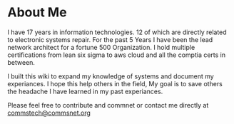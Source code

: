 # About Me
I have 17 years in information technologies. 12 of which are directly related to electronic systems repair. For the past 5 Years I have been the lead network architect for a fortune 500 Organization. I hold multiple certifications from lean six sigma to aws cloud and all the comptia certs in between. 

I built this wiki to expand my knowledge of systems and document my experiances. I hope this help others in the field, My goal is to save others the headache I have learned in my past experiances. 

Please feel free to contribute and commnet or contact me directly at commstech@commsnet.org